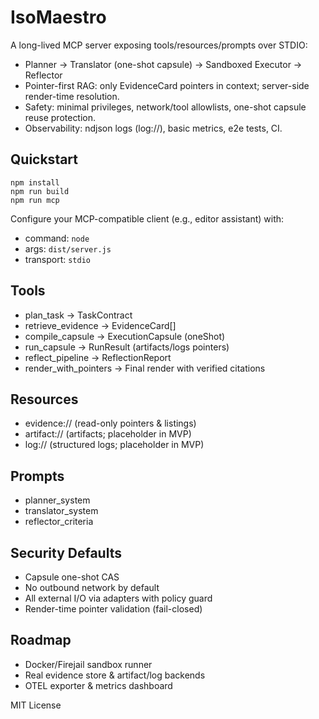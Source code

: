 # IsoMaestro

A long-lived MCP server exposing tools/resources/prompts over STDIO:
- Planner → Translator (one-shot capsule) → Sandboxed Executor → Reflector
- Pointer-first RAG: only EvidenceCard pointers in context; server-side render-time resolution.
- Safety: minimal privileges, network/tool allowlists, one-shot capsule reuse protection.
- Observability: ndjson logs (log://), basic metrics, e2e tests, CI.

## Quickstart
````
npm install
npm run build
npm run mcp
````

Configure your MCP-compatible client (e.g., editor assistant) with:

* command: `node`
* args: `dist/server.js`
* transport: `stdio`

## Tools

* plan_task → TaskContract
* retrieve_evidence → EvidenceCard[]
* compile_capsule → ExecutionCapsule (oneShot)
* run_capsule → RunResult (artifacts/logs pointers)
* reflect_pipeline → ReflectionReport
* render_with_pointers → Final render with verified citations

## Resources

* evidence://  (read-only pointers & listings)
* artifact://   (artifacts; placeholder in MVP)
* log://        (structured logs; placeholder in MVP)

## Prompts

* planner_system
* translator_system
* reflector_criteria

## Security Defaults

* Capsule one-shot CAS
* No outbound network by default
* All external I/O via adapters with policy guard
* Render-time pointer validation (fail-closed)

## Roadmap

* Docker/Firejail sandbox runner
* Real evidence store & artifact/log backends
* OTEL exporter & metrics dashboard

MIT License


